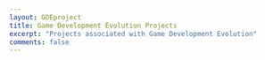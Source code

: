 ```yaml
---
layout: GDEproject
title: Game Development Evolution Projects
excerpt: "Projects associated with Game Development Evolution"
comments: false
---
```

